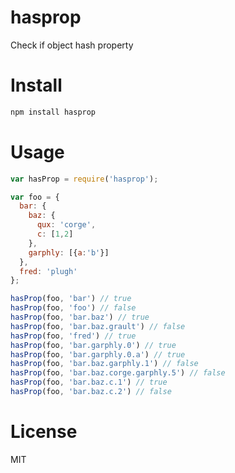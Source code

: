 # hasprop

Check if object hash property

# Install

```bash
npm install hasprop
```

# Usage

```javascript
var hasProp = require('hasprop');

var foo = {
  bar: {
    baz: {
      qux: 'corge',
      c: [1,2]
    },
    garphly: [{a:'b'}]
  },
  fred: 'plugh'
};

hasProp(foo, 'bar') // true
hasProp(foo, 'foo') // false
hasProp(foo, 'bar.baz') // true
hasProp(foo, 'bar.baz.grault') // false
hasProp(foo, 'fred') // true
hasProp(foo, 'bar.garphly.0') // true
hasProp(foo, 'bar.garphly.0.a') // true
hasProp(foo, 'bar.baz.garphly.1') // false
hasProp(foo, 'bar.baz.corge.garphly.5') // false
hasProp(foo, 'bar.baz.c.1') // true
hasProp(foo, 'bar.baz.c.2') // false
```

# License

MIT

